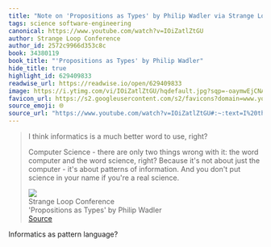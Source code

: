 ```yaml
---
title: "Note on 'Propositions as Types' by Philip Wadler via Strange Loop Conference"
tags: science software-engineering
canonical: https://www.youtube.com/watch?v=IOiZatlZtGU
author: Strange Loop Conference
author_id: 2572c9966d353c8c
book: 34380119
book_title: "'Propositions as Types' by Philip Wadler"
hide_title: true
highlight_id: 629409833
readwise_url: https://readwise.io/open/629409833
image: https://i.ytimg.com/vi/IOiZatlZtGU/hqdefault.jpg?sqp=-oaymwEjCNACELwBSFryq4qpAxUIARUAAAAAGAElAADIQj0AgKJDeAE=&rs=AOn4CLABaNUeCwNiUQhFxigSLPfSeE3XAQ
favicon_url: https://s2.googleusercontent.com/s2/favicons?domain=www.youtube.com
source_emoji: 🌐
source_url: "https://www.youtube.com/watch?v=IOiZatlZtGU#:~:text=I%20think%20informatics,a%20real%20science."
---
```


> I think informatics is a much better word to use, right?
> 
> Computer Science - there are only two things wrong with it: the word computer and the word science, right? Because it's not about just the computer - it's about patterns of information. And you don't put science in your name if you're a real science.
> <div class="quoteback-footer"><div class="quoteback-avatar"><img class="mini-favicon" src="https://s2.googleusercontent.com/s2/favicons?domain=www.youtube.com"></div><div class="quoteback-metadata"><div class="metadata-inner"><span style="display:none">FROM:</span><div aria-label="Strange Loop Conference" class="quoteback-author"> Strange Loop Conference</div><div aria-label="'Propositions as Types' by Philip Wadler" class="quoteback-title"> 'Propositions as Types' by Philip Wadler</div></div></div><div class="quoteback-backlink"><a target="_blank" aria-label="go to the full text of this quotation" rel="noopener" href="https://www.youtube.com/watch?v=IOiZatlZtGU#:~:text=I%20think%20informatics,a%20real%20science." class="quoteback-arrow"> Source</a></div></div>

Informatics as pattern language?